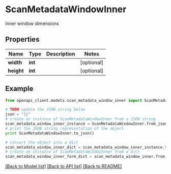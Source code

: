 # ScanMetadataWindowInner

Inner window dimensions

## Properties
Name | Type | Description | Notes
------------ | ------------- | ------------- | -------------
**width** | **int** |  | [optional] 
**height** | **int** |  | [optional] 

## Example

```python
from openapi_client.models.scan_metadata_window_inner import ScanMetadataWindowInner

# TODO update the JSON string below
json = "{}"
# create an instance of ScanMetadataWindowInner from a JSON string
scan_metadata_window_inner_instance = ScanMetadataWindowInner.from_json(json)
# print the JSON string representation of the object
print ScanMetadataWindowInner.to_json()

# convert the object into a dict
scan_metadata_window_inner_dict = scan_metadata_window_inner_instance.to_dict()
# create an instance of ScanMetadataWindowInner from a dict
scan_metadata_window_inner_form_dict = scan_metadata_window_inner.from_dict(scan_metadata_window_inner_dict)
```
[[Back to Model list]](../README.md#documentation-for-models) [[Back to API list]](../README.md#documentation-for-api-endpoints) [[Back to README]](../README.md)


